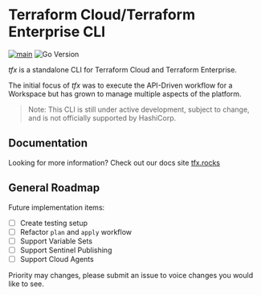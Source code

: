 <!-- <img src="https://cdn.rawgit.com/hashicorp/terraform-website/master/content/source/assets/images/logo-hashicorp.svg" width="600px">
 -->
# Terraform Cloud/Terraform Enterprise CLI

[![main](https://github.com/straubt1/tfx/actions/workflows/main.yml/badge.svg)](https://github.com/straubt1/tfx/actions/workflows/main.yml)
![Go Version](https://img.shields.io/badge/go%20version-%3E=1.19-61CFDD.svg?style=flat-square)

_tfx_ is a standalone CLI for Terraform Cloud and Terraform Enterprise.

The initial focus of _tfx_ was to execute the API-Driven workflow for a Workspace but has grown to manage multiple aspects of the platform.

> Note: This CLI is still under active development, subject to change, and is not officially supported by HashiCorp.

## Documentation

Looking for more information?
Check out our docs site [tfx.rocks](https://tfx.rocks)

## General Roadmap

Future implementation items:

- [ ] Create testing setup
- [ ] Refactor `plan` and `apply` workflow
- [ ] Support Variable Sets
- [ ] Support Sentinel Publishing
- [ ] Support Cloud Agents

Priority may changes, please submit an issue to voice changes you would like to see.
